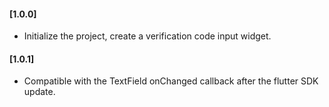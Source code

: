 #### [1.0.0] 
* Initialize the project, create a verification code input widget.
#### [1.0.1] 
* Compatible with the TextField onChanged callback after the flutter SDK update.
